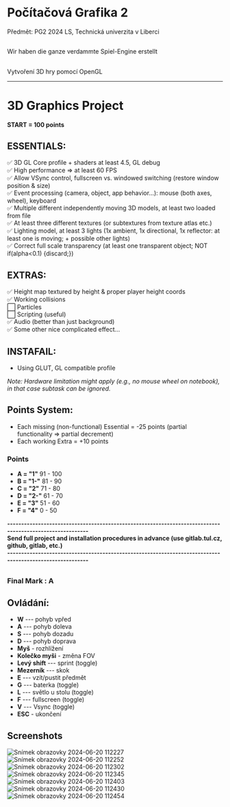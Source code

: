 # Počítačová Grafika 2

Předmět: PG2 2024 LS, Technická univerzita v Liberci

##

Wir haben die ganze verdammte Spiel-Engine erstellt

##

Vytvoření 3D hry pomocí OpenGL

---

# 3D Graphics Project

**START = 100 points**

## ESSENTIALS:
✅ 3D GL Core profile + shaders at least 4.5, GL debug<br>
✅ High performance => at least 60 FPS<br>
✅ Allow VSync control, fullscreen vs. windowed switching (restore window position & size)<br>
✅ Event processing (camera, object, app behavior...): mouse (both axes, wheel), keyboard<br>
✅ Multiple different independently moving 3D models, at least two loaded from file<br>
✅ At least three different textures (or subtextures from texture atlas etc.)<br>
✅ Lighting model, at least 3 lights (1x ambient, 1x directional, 1x reflector: at least one is moving; + possible other lights)<br>
✅ Correct full scale transparency (at least one transparent object; NOT if(alpha<0.1) {discard;})<br>

## EXTRAS:
✅ Height map textured by height & proper player height coords<br>
✅ Working collisions<br>
⬜ Particles<br>
⬜ Scripting (useful)<br>
✅ Audio (better than just background)<br>
✅ Some other nice complicated effect...<br>

## INSTAFAIL:
- Using GLUT, GL compatible profile

*Note: Hardware limitation might apply (e.g., no mouse wheel on notebook), in that case subtask can be ignored.*

## Points System:
- Each missing (non-functional) Essential = -25 points (partial functionality => partial decrement)
- Each working Extra = +10 points

### Points  
- **A = "1"**     91 - 100
- **B = "1-"**    81 - 90
- **C = "2"**     71 - 80
- **D = "2-"**    61 - 70
- **E = "3"**     51 - 60
- **F = "4"**     0 - 50

**---------------------------------------------------------------------------------------------------------**<br>
**Send full project and installation procedures in advance (use gitlab.tul.cz, github, gitlab, etc.)**<br>
**---------------------------------------------------------------------------------------------------------**

##

### Final Mark : A

## Ovládání:

- **W** --- pohyb vpřed
- **A** --- pohyb doleva
- **S** --- pohyb dozadu
- **D** --- pohyb doprava
- **Myš** - rozhlížení
- **Kolečko myši** - změna FOV
- **Levý shift** --- sprint (toggle)
- **Mezerník** --- skok
- **E** --- vzít/pustit předmět
- **G** --- baterka (toggle)
- **L** --- světlo u stolu (toggle)
- **F** --- fullscreen (toggle)
- **V** --- Vsync (toggle)
- **ESC** - ukončení

## Screenshots

![Snímek obrazovky 2024-06-20 112227](https://github.com/DavidKarnik/pg2/assets/91788719/de10b4e4-0039-4e02-90fe-a13222c1c361)
![Snímek obrazovky 2024-06-20 112252](https://github.com/DavidKarnik/pg2/assets/91788719/46f5b87c-c7e3-4871-afdf-b771086f30c9)
![Snímek obrazovky 2024-06-20 112302](https://github.com/DavidKarnik/pg2/assets/91788719/40b43f34-b5a1-4f71-8103-206c6bab9eb0)
![Snímek obrazovky 2024-06-20 112345](https://github.com/DavidKarnik/pg2/assets/91788719/af730f6a-874e-46ce-a3cd-2931d6eb368a)
![Snímek obrazovky 2024-06-20 112403](https://github.com/DavidKarnik/pg2/assets/91788719/469a4bf4-4fed-4184-879e-dc3b8c209fc3)
![Snímek obrazovky 2024-06-20 112430](https://github.com/DavidKarnik/pg2/assets/91788719/5979efa7-f763-4c19-b1c5-5bbe00ff1c85)
![Snímek obrazovky 2024-06-20 112454](https://github.com/DavidKarnik/pg2/assets/91788719/6a5df2ea-b183-43d9-a920-7e8ce1203c4c)
